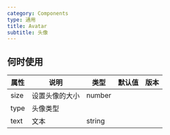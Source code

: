 ```yaml
---
category: Components
type: 通用
title: Avatar
subtitle: 头像
---
```


## 何时使用

| 属性         | 说明                 | 类型                                                                       | 默认值    | 版本 |
| ------------| -------------------- | -------------------------------------------------------------------------- | --------- | ---- |
| size        | 设置头像的大小        | number                                                                     |            |      |
| type        | 头像类型             |                                                                      |            |      |
| text        | 文本                 |  string                                                                    |            |      |

